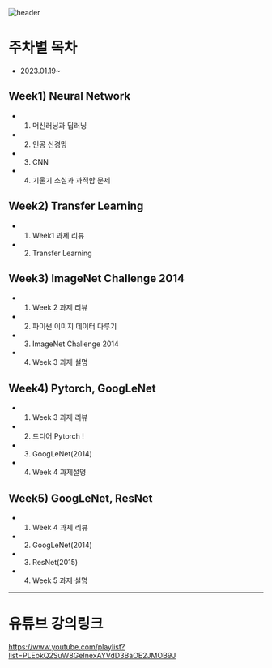 ![header](https://capsule-render.vercel.app/api?type=waving&color=gradient&height=120&animation=fadeIn&section=footer&text=Computer_Vision&fontAlign=60)

# 주차별 목차 
- 2023.01.19~
## Week1) **Neural Network** 
- 1. <a>머신러닝과 딥러닝</a>
- 2. <a>인공 신경망</a>
- 3. <a>CNN</a>
- 4. <a>기울기 소실과 과적합 문제</a>


## Week2) Transfer Learning
- 1. Week1 과제 리뷰
- 2. Transfer Learning


## Week3) ImageNet Challenge 2014
- 1. Week 2 과제 리뷰
- 2. 파이썬 이미지 데이터 다루기
- 3. ImageNet Challenge 2014
- 4. Week 3 과제 설명


## Week4) Pytorch, GoogLeNet
- 1. Week 3 과제 리뷰
- 2. 드디어 Pytorch !
- 3. GoogLeNet(2014)
- 4. Week 4 과제설명


## Week5) GoogLeNet, ResNet
- 1. Week 4 과제 리뷰
- 2. GoogLeNet(2014)
- 3. ResNet(2015)
- 4. Week 5 과제 설명
--------

# 유튜브 강의링크 
<https://www.youtube.com/playlist?list=PLEokQ2SuW8GeInexAYVdD3BaOE2JMOB9J>


